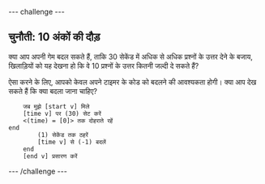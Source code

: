 --- challenge ---
## चुनौती: 10 अंकों की दौड़
क्या आप अपनी गेम बदल सकते हैं, ताकि 30 सेकेंड में अधिक से अधिक प्रश्नों के उत्तर देने के बजाय, खिलाड़ियों को यह देखना हो कि वे 10 प्रश्नों के उत्तर कितनी जल्दी दे सकते हैं?

ऐसा करने के लिए, आपको केवल अपने टाइमर के कोड को बदलने की आवश्यकता होगी। क्या आप देख सकते हैं कि क्या बदला जाना चाहिए?

```blocks
	जब मुझे [start v] मिले
	[time v] पर (30) सेट करें
	<(time) = [0]> तक दोहराते रहें
end
		(1) सेकेंड तक ठहरें
		[time v] से (-1) बदलें
	end
	[end v] प्रसारण करें
```




--- /challenge ---